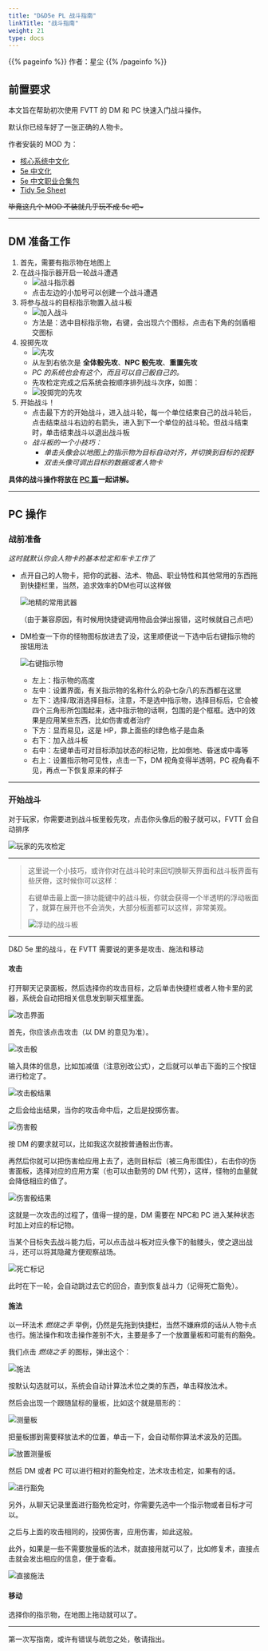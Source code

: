 ```yaml
---
title: "D&D5e PL 战斗指南"
linkTitle: "战斗指南"
weight: 21
type: docs
---
```


{{% pageinfo %}}
作者：星尘
{{% /pageinfo %}}

## 前置要求
本文旨在帮助初次使用 FVTT 的 DM 和 PC 快速入门战斗操作。

默认你已经车好了一张正确的人物卡。

作者安装的 MOD 为：
- [核心系统中文化](../../../../modules/mods/#核心系统中文化)
- [5e 中文化](../../../../modules/mods/5e/#5e-中文化)
- [5e 中文职业合集包](../../../../modules/mods/5e/#5e-中文职业合集包)
- [Tidy 5e Sheet](../../../../modules/mods/5e/#tidy-5e-sheet)

~~毕竟这几个 MOD 不装就几乎玩不成 5e 吧\~~~

----

## DM 准备工作
1. 首先，需要有指示物在地图上
2. 在战斗指示器开启一轮战斗遭遇
   - ![战斗指示器](/images/tutorial/pl/battle/combat-tracker.png)
   - 点击左边的小加号可以创建一个战斗遭遇
3. 将参与战斗的目标指示物置入战斗板
   - ![加入战斗](/images/tutorial/pl/battle/join-combat.png)
   - 方法是：选中目标指示物，右键，会出现六个图标，点击右下角的剑盾相交图标
4. 投掷先攻
   - ![先攻](/images/tutorial/pl/battle/roll-init.png)
   - 从左到右依次是 **全体骰先攻**、**NPC 骰先攻**、**重置先攻**
   - *PC 的系统也会有这个，而且可以自己骰自己的。*
   - 先攻检定完成之后系统会按顺序排列战斗次序，如图：
   - ![投掷完的先攻](/images/tutorial/pl/battle/rolled-init.png)
5. 开始战斗！
   - 点击最下方的开始战斗，进入战斗轮，每一个单位结束自己的战斗轮后，点击结束战斗右边的右箭头，进入到下一个单位的战斗轮。但战斗结束时，单击结束战斗以退出战斗板
   - *战斗板的一个小技巧：*
      + *单击头像会以地图上的指示物为目标自动对齐，并切换到目标的视野*
      + *双击头像可调出目标的数据或者人物卡*

**具体的战斗操作将放在 [PC 篇](#pc-操作)一起讲解。**

----

## PC 操作
### 战前准备
*这时就默认你会人物卡的基本检定和车卡工作了*
* 点开自己的人物卡，把你的武器、法术、物品、职业特性和其他常用的东西拖到快捷栏里，当然，追求效率的DM也可以这样做

   ![地精的常用武器](/images/tutorial/pl/battle/hotbar-weapons.png)

   （由于兼容原因，有时候用快捷键调用物品会弹出报错，这时候就自己点吧）
* DM检查一下你的怪物图标放进去了没，这里顺便说一下选中后右键指示物的按钮用法

   ![右键指示物](/images/tutorial/pl/battle/rightclick-token.png)
   + 左上：指示物的高度
   + 左中：设置界面，有关指示物的名称什么的杂七杂八的东西都在这里
   + 左下：选择/取消选择目标，注意，不是选中指示物，选择目标后，它会被四个三角形所包围起来，选中指示物的话啊，包围的是个框框。选中的效果是应用某些东西，比如伤害或者治疗
   + 下方：显而易见，这是 HP，靠上面些的绿色格子是血条
   + 右下：加入战斗板
   + 右中：左键单击可对目标添加状态的标记物，比如倒地、昏迷或中毒等
   + 右上：设置指示物可见性，点击一下，DM 视角变得半透明，PC 视角看不见，再点一下恢复原来的样子

-----------

### 开始战斗

对于玩家，你需要进到战斗板里骰先攻，点击你头像后的骰子就可以，FVTT 会自动排序

![玩家的先攻检定](/images/tutorial/pl/battle/player-roll-init.png)

--------

> 这里说一个小技巧，或许你对在战斗轮时来回切换聊天界面和战斗板界面有些厌倦，这时候你可以这样：
>
> 右键单击最上面一排功能键中的战斗板，你就会获得一个半透明的浮动板面了，就算在展开也不会消失，大部分板面都可以这样，非常美观。
>
> ![浮动的战斗板](/images/tutorial/pl/battle/pop-combat-tracker.png)

---------

D&D 5e 里的战斗，在 FVTT 需要说的更多是攻击、施法和移动

#### 攻击
打开聊天记录面板，然后选择你的攻击目标，之后单击快捷栏或者人物卡里的武器，系统会自动把相关信息发到聊天框里面。

![攻击界面](/images/tutorial/pl/battle/attack-dialog.png)

首先，你应该点击攻击（以 DM 的意见为准）。

![攻击骰](/images/tutorial/pl/battle/attack-dice-dialog.png)

输入具体的信息，比如加减值（注意别改公式），之后就可以单击下面的三个按钮进行检定了。

![攻击骰结果](/images/tutorial/pl/battle/attack-dice-result.png)

之后会给出结果，当你的攻击命中后，之后是投掷伤害。

![伤害骰](/images/tutorial/pl/battle/damage-dice-dialog.png)

按 DM 的要求就可以，比如我这次就按普通骰出伤害。

再然后你就可以把伤害给应用上去了，选则目标后（被三角形围住），右击你的伤害面板，选择对应的应用方案（也可以由勤劳的 DM 代劳），这样，怪物的血量就会降低相应的值了。

![伤害骰结果](/images/tutorial/pl/battle/damage-dice-result.png)

这就是一次攻击的过程了，值得一提的是，DM 需要在 NPC和 PC 进入某种状态时加上对应的标记物。

当某个目标失去战斗能力后，可以点击战斗板对应头像下的骷髅头，使之退出战斗，还可以将其隐藏方便观察战场。

![死亡标记](/images/tutorial/pl/battle/death-skull.png)

此时在下一轮，会自动跳过去它的回合，直到恢复战斗力（记得死亡豁免）。

#### 施法
以一环法术 *燃烧之手* 举例，仍然是先拖到快捷栏，当然不嫌麻烦的话从人物卡点也行。施法操作和攻击操作差别不大，主要是多了一个放置量板和可能有的豁免。

我们点击 *燃烧之手* 的图标，弹出这个：

![施法](/images/tutorial/pl/battle/cast-spell-dialog.png)

按默认勾选就可以，系统会自动计算法术位之类的东西，单击释放法术。

然后会出现一个跟随鼠标的量板，比如这个就是扇形的：

![测量板](/images/tutorial/pl/battle/measure-template.png)

把量板挪到需要释放法术的位置，单击一下，会自动帮你算法术波及的范围。

![放置测量板](/images/tutorial/pl/battle/place-measure-template.png)

然后 DM 或者 PC 可以进行相对的豁免检定，法术攻击检定，如果有的话。

![进行豁免](/images/tutorial/pl/battle/spell-save.png)

另外，从聊天记录里面进行豁免检定时，你需要先选中一个指示物或者目标才可以。

之后与上面的攻击相同的，投掷伤害，应用伤害，如此这般。

此外，如果是一些不需要放量板的法术，就直接用就可以了，比如修复术，直接点击就会发出相应的信息，便于查看。

![直接施法](/images/tutorial/pl/battle/spell-direct.png)

#### 移动
选择你的指示物，在地图上拖动就可以了。

---

第一次写指南，或许有错误与疏忽之处，敬请指出。
